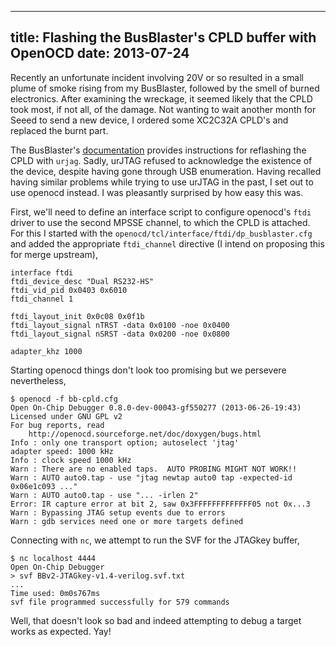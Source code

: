 ----
title: Flashing the BusBlaster's CPLD buffer with OpenOCD
date: 2013-07-24
----

Recently an unfortunate incident involving 20V or so resulted in a
small plume of smoke rising from my BusBlaster, followed by the smell
of burned electronics. After examining the wreckage, it seemed likely
that the CPLD took most, if not all, of the damage. Not wanting to
wait another month for Seeed to send a new device, I ordered some
XC2C32A CPLD's and replaced the burnt part.

The BusBlaster's [documentation][bb-doc] provides instructions for
reflashing the CPLD with `urjag`. Sadly, urJTAG refused to acknowledge
the existence of the device, despite having gone through USB
enumeration. Having recalled having similar problems while trying to
use urJTAG in the past, I set out to use openocd instead. I was
pleasantly surprised by how easy this was.

First, we'll need to define an interface script to configure openocd's
`ftdi` driver to use the second MPSSE channel, to which the CPLD is
attached. For this I started with the
`openocd/tcl/interface/ftdi/dp_busblaster.cfg` and added the
appropriate `ftdi_channel` directive (I intend on proposing this for
merge upstream),

    interface ftdi
    ftdi_device_desc "Dual RS232-HS"
    ftdi_vid_pid 0x0403 0x6010
    ftdi_channel 1
    
    ftdi_layout_init 0x0c08 0x0f1b
    ftdi_layout_signal nTRST -data 0x0100 -noe 0x0400
    ftdi_layout_signal nSRST -data 0x0200 -noe 0x0800

    adapter_khz 1000

Starting openocd things don't look too promising but we persevere
nevertheless,

    $ openocd -f bb-cpld.cfg
    Open On-Chip Debugger 0.8.0-dev-00043-gf550277 (2013-06-26-19:43)
    Licensed under GNU GPL v2
    For bug reports, read
    	http://openocd.sourceforge.net/doc/doxygen/bugs.html
    Info : only one transport option; autoselect 'jtag'
    adapter speed: 1000 kHz
    Info : clock speed 1000 kHz
    Warn : There are no enabled taps.  AUTO PROBING MIGHT NOT WORK!!
    Warn : AUTO auto0.tap - use "jtag newtap auto0 tap -expected-id 0x06e1c093 ..."
    Warn : AUTO auto0.tap - use "... -irlen 2"
    Error: IR capture error at bit 2, saw 0x3FFFFFFFFFFFFF05 not 0x...3
    Warn : Bypassing JTAG setup events due to errors
    Warn : gdb services need one or more targets defined

Connecting with `nc`, we attempt to run the SVF for the JTAGkey buffer,

    $ nc localhost 4444
    Open On-Chip Debugger
    > svf BBv2-JTAGkey-v1.4-verilog.svf.txt
    ...
    Time used: 0m0s767ms 
    svf file programmed successfully for 579 commands

Well, that doesn't look so bad and indeed attempting to debug a target
works as expected. Yay!


[bb-doc]: http://dangerousprototypes.com/docs/Bus_Blaster_buffer_logic
